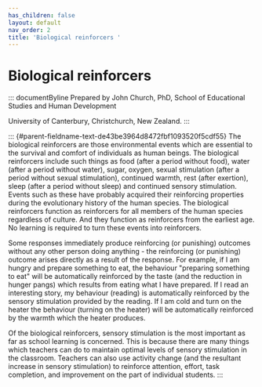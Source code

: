 ```yaml
---
has_children: false
layout: default
nav_order: 2
title: 'Biological reinforcers '
---
```

# Biological reinforcers 


::: documentByline
Prepared by John Church, PhD, School of Educational Studies and Human
Development

University of Canterbury, Christchurch, New Zealand.
:::

::: {#parent-fieldname-text-de43be3964d8472fbf1093520f5cdf55}
The biological reinforcers are those environmental events which are
essential to the survival and comfort of individuals as human beings.
The biological reinforcers include such things as food (after a period
without food), water (after a period without water), sugar, oxygen,
sexual stimulation (after a period without sexual stimulation),
continued warmth, rest (after exertion), sleep (after a period without
sleep) and continued sensory stimulation. Events such as these have
probably acquired their reinforcing properties during the evolutionary
history of the human species. The biological reinforcers function as
reinforcers for all members of the human species regardless of culture.
And they function as reinforcers from the earliest age. No learning is
required to turn these events into reinforcers.

Some responses immediately produce reinforcing (or punishing) outcomes
without any other person doing anything - the reinforcing (or punishing)
outcome arises directly as a result of the response. For example, if I
am hungry and prepare something to eat, the behaviour "preparing
something to eat" will be automatically reinforced by the taste (and the
reduction in hunger pangs) which results from eating what I have
prepared. If I read an interesting story, my behaviour (reading) is
automatically reinforced by the sensory stimulation provided by the
reading. If I am cold and turn on the heater the behaviour (turning on
the heater) will be automatically reinforced by the warmth which the
heater produces.

Of the biological reinforcers, sensory stimulation is the most important
as far as school learning is concerned. This is because there are many
things which teachers can do to maintain optimal levels of sensory
stimulation in the classroom. Teachers can also use activity change (and
the resultant increase in sensory stimulation) to reinforce attention,
effort, task completion, and improvement on the part of individual
students.
:::
